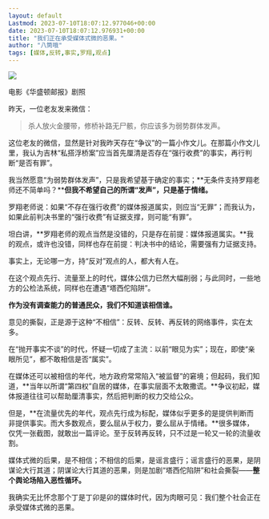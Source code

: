 ```yaml
---
layout: default
Lastmod: 2023-07-10T18:07:12.977046+00:00
date: 2023-07-10T18:07:12.976931+00:00
title: "我们正在承受媒体式微的恶果。"
author: "八筒哦"
tags: [媒体,反转,事实,罗翔,观点]
---
```


![](https://images.weserv.nl/?url=https%3A//mmbiz.qpic.cn/sz_mmbiz_jpg/0GYk4awRxfWa1DgPMG4YSL3rDYcibfsVNFHT7cvOAuicQBMI46E2b7QlhYEw6JTTyRudmrFeVdOfB93qmMFoyDvw/640%3Fwx_fmt%3Djpeg)

电影《华盛顿邮报》剧照

昨天，一位老友发来微信：

> 杀人放火金腰带，修桥补路无尸骸，你应该多为弱势群体发声。

这位老友的微信，显然是针对我昨天存在“争议”的一篇小作文儿。在那篇小作文儿里，我认为吉林“私搭浮桥案”应当首先厘清是否存在“强行收费”的事实，再行判断“是否有罪”。

我当然愿意“为弱势群体发声”，只是我希望基于确定的事实；**无条件支持罗翔老师还不简单吗？****但我不希望自己的所谓“发声”，只是基于情绪。**

罗翔老师说：如果“不存在强行收费”的媒体报道属实，则应当“无罪”；而我认为，如果此前判决书里的“强行收费”有证据支撑，则可能“有罪”。

坦白讲，**罗翔老师的观点当然是没错的，只是存在前提：媒体报道属实。**我的观点，或许也没错，同样也存在前提：判决书中的结论，需要强有力证据支持。

事实上，无论哪一方，持“反对”观点的人，都大有人在。

在这个观点先行、流量至上的时代，媒体公信力已然大幅削弱；与此同时，一些地方的公检法系统，同样也在遭遇“塔西佗陷阱”。

**作为没有调查能力的普通民众，我们不知道该相信谁。**

意见的撕裂，正是源于这种“不相信”：反转、反转、再反转的网络事件，实在太多。

在“抛开事实不谈”的时代，怀疑一切成了主流：以前“眼见为实”；现在，即使“亲眼所见”，都不敢相信是否“属实”。

在媒体还可以被相信的年代，地方政府常常陷入“被监督”的窘境；但起码，我们知道，**当年以所谓“第四权”自居的媒体，在事实层面不太敢撒谎。**争议初起，媒体报道往往可以帮助厘清事实，然后把判断的权力交给公众。

但是，**在流量优先的年代，观点先行成为标配，媒体似乎更多的是提供判断而非提供事实。而大多数观点，要么屈从于权力，要么屈从于情绪。**很多媒体，仅凭一张截图，就敢出一篇评论。至于反转再反转，只不过是一轮又一轮的流量收割。

媒体式微的后果，是不相信；不相信的后果，是谣言盛行；谣言盛行的恶果，是阴谋论大行其道；阴谋论大行其道的恶果，则是加剧“塔西佗陷阱”和社会撕裂——**整个舆论场陷入恶性循环。**

我确实无比怀念那个丁是丁卯是卯的媒体时代，因为肉眼可见：我们整个社会正在承受媒体式微的恶果。

